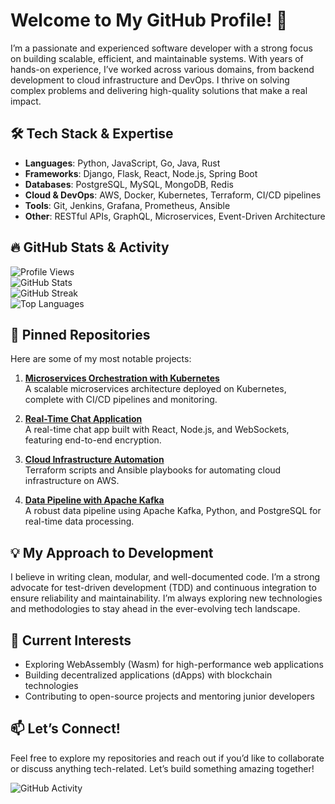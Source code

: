 # Welcome to My GitHub Profile! 👋  

I’m a passionate and experienced software developer with a strong focus on building scalable, efficient, and maintainable systems. With years of hands-on experience, I’ve worked across various domains, from backend development to cloud infrastructure and DevOps. I thrive on solving complex problems and delivering high-quality solutions that make a real impact.  

## 🛠️ Tech Stack & Expertise  
- **Languages**: Python, JavaScript, Go, Java, Rust  
- **Frameworks**: Django, Flask, React, Node.js, Spring Boot  
- **Databases**: PostgreSQL, MySQL, MongoDB, Redis  
- **Cloud & DevOps**: AWS, Docker, Kubernetes, Terraform, CI/CD pipelines  
- **Tools**: Git, Jenkins, Grafana, Prometheus, Ansible  
- **Other**: RESTful APIs, GraphQL, Microservices, Event-Driven Architecture  

## 🔥 GitHub Stats & Activity  

![Profile Views](https://komarev.com/ghpvc/?username=tryggviporvald263&color=blue)  
![GitHub Stats](https://github-readme-stats.vercel.app/api?username=tryggviporvald263&show_icons=true&theme=radical)  
![GitHub Streak](https://github-readme-streak-stats.herokuapp.com/?user=tryggviporvald263&theme=radical)  
![Top Languages](https://github-readme-stats.vercel.app/api/top-langs/?username=tryggviporvald263&layout=compact&theme=radical)  

## 🚀 Pinned Repositories  
Here are some of my most notable projects:  

1. **[Microservices Orchestration with Kubernetes](https://github.com/tryggviporvald263/microservices-k8s)**  
   A scalable microservices architecture deployed on Kubernetes, complete with CI/CD pipelines and monitoring.  

2. **[Real-Time Chat Application](https://github.com/tryggviporvald263/realtime-chat-app)**  
   A real-time chat app built with React, Node.js, and WebSockets, featuring end-to-end encryption.  

3. **[Cloud Infrastructure Automation](https://github.com/tryggviporvald263/cloud-automation)**  
   Terraform scripts and Ansible playbooks for automating cloud infrastructure on AWS.  

4. **[Data Pipeline with Apache Kafka](https://github.com/tryggviporvald263/kafka-data-pipeline)**  
   A robust data pipeline using Apache Kafka, Python, and PostgreSQL for real-time data processing.  

## 💡 My Approach to Development  
I believe in writing clean, modular, and well-documented code. I’m a strong advocate for test-driven development (TDD) and continuous integration to ensure reliability and maintainability. I’m always exploring new technologies and methodologies to stay ahead in the ever-evolving tech landscape.  

## 🌱 Current Interests  
- Exploring WebAssembly (Wasm) for high-performance web applications  
- Building decentralized applications (dApps) with blockchain technologies  
- Contributing to open-source projects and mentoring junior developers  

## 📫 Let’s Connect!  
Feel free to explore my repositories and reach out if you’d like to collaborate or discuss anything tech-related. Let’s build something amazing together!  

![GitHub Activity](https://github-readme-activity-graph.vercel.app/graph?username=tryggviporvald263&theme=react-dark)
